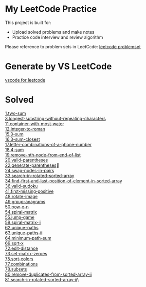 # My LeetCode Practice

This project is built for:

- Upload solved problems and make notes
- Practice code interview and review algorithm

Please reference to problem sets in LeetCcde: [leetcode problemset](https://leetcode.com/problemset/all/)

# Generate by VS LeetCode

[vscode for leetcode](https://marketplace.visualstudio.com/items?itemName=shengchen.vscode-leetcode)

# Solved

[1.two-sum](https://github.com/oasis10702/leetcode/blob/master/easy/1.two-sum.js)\
[3.longest-substring-without-repeating-characters](https://github.com/oasis10702/leetcode/blob/master/medium/3.longest-substring-without-repeating-characters.js)\
[11.container-with-most-water](https://github.com/oasis10702/leetcode/blob/master/medium/11.container-with-most-water.js)\
[12.integer-to-roman](https://github.com/oasis10702/leetcode/blob/master/medium/12.integer-to-roman.js)\
[15.3-sum](https://github.com/oasis10702/leetcode/blob/master/medium/15.3-sum.js)\
[16.3-sum-closest](https://github.com/oasis10702/leetcode/blob/master/medium/16.3-sum-closest.js)\
[17.letter-combinations-of-a-phone-number](https://github.com/oasis10702/leetcode/blob/master/medium/17.letter-combinations-of-a-phone-number.js)\
[18.4-sum](https://github.com/oasis10702/leetcode/blob/master/medium/18.4-sum.js)\
[19.remove-nth-node-from-end-of-list](https://github.com/oasis10702/leetcode/blob/master/medium/19.remove-nth-node-from-end-of-list.js)\
[20.valid-parentheses](https://github.com/oasis10702/leetcode/blob/master/easy/20.valid-parentheses.js)\
[22.generate-parentheses](https://github.com/oasis10702/leetcode/blob/master/medium/22.generate-parentheses.js)\
[24.swap-nodes-in-pairs](https://github.com/oasis10702/leetcode/blob/master/medium/24.swap-nodes-in-pairs.js)\
[33.search-in-rotated-sorted-array](https://github.com/oasis10702/leetcode/blob/master/medium/33.search-in-rotated-sorted-array.js)\
[34.find-first-and-last-position-of-element-in-sorted-array](https://github.com/oasis10702/leetcode/blob/master/medium/34.find-first-and-last-position-of-element-in-sorted-array.js)\
[36.valid-sudoku](https://github.com/oasis10702/leetcode/blob/master/medium/36.valid-sudoku.js)\
[41.first-missing-positive](https://github.com/oasis10702/leetcode/blob/master/hard/41.first-missing-positive.js)\
[48.rotate-image](https://github.com/oasis10702/leetcode/blob/master/medium/48.rotate-image.js)\
[49.group-anagrams](https://github.com/oasis10702/leetcode/blob/master/medium/49.group-anagrams.js)\
[50.pow-x-n](https://github.com/oasis10702/leetcode/blob/master/medium/50.pow-x-n.js)\
[54.spiral-matrix](https://github.com/oasis10702/leetcode/blob/master/medium/54.spiral-matrix.js)\
[55.jump-game](https://github.com/oasis10702/leetcode/blob/master/medium/55.jump-game.js)\
[59.spiral-matrix-ii](https://github.com/oasis10702/leetcode/blob/master/medium/59.spiral-matrix-ii.js)\
[62.unique-paths](https://github.com/oasis10702/leetcode/blob/master/medium/62.unique-paths.js)\
[63.unique-paths-ii](https://github.com/oasis10702/leetcode/blob/master/medium/63.unique-paths-ii.js)\
[64.minimum-path-sum](https://github.com/oasis10702/leetcode/blob/master/medium/64.minimum-path-sum.js)\
[69.sqrt-x](https://github.com/oasis10702/leetcode/blob/master/easy/69.sqrt-x.js)\
[72.edit-distance](https://github.com/oasis10702/leetcode/blob/master/hard/72.edit-distance.js)\
[73.set-matrix-zeroes](https://github.com/oasis10702/leetcode/blob/master/medium/73.set-matrix-zeroes.js)\
[75.sort-colors](https://github.com/oasis10702/leetcode/blob/master/medium/75.sort-colors.js)\
[77.combinations](https://github.com/oasis10702/leetcode/blob/master/medium/77.combinations.js)\
[78.subsets](https://github.com/oasis10702/leetcode/blob/master/medium/78.subsets.js)\
[80.remove-duplicates-from-sorted-array-ii](https://github.com/oasis10702/leetcode/blob/master/medium/780.remove-duplicates-from-sorted-array-ii.js)\
[81.search-in-rotated-sorted-array-ii](https://github.com/oasis10702/leetcode/blob/master/medium/81.search-in-rotated-sorted-array-ii.js)\
